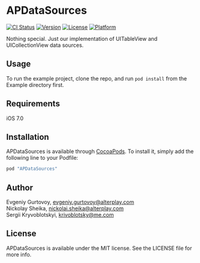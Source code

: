 # APDataSources

[![CI Status](https://travis-ci.org/Alterplay/APDataSources.svg?style=flat)](https://travis-ci.org/Alterplay/APDataSources)
[![Version](https://img.shields.io/cocoapods/v/APDataSources.svg?style=flat)](http://cocoapods.org/pods/APDataSources)
[![License](https://img.shields.io/cocoapods/l/APDataSources.svg?style=flat)](http://cocoapods.org/pods/APDataSources)
[![Platform](https://img.shields.io/cocoapods/p/APDataSources.svg?style=flat)](http://cocoapods.org/pods/APDataSources)

Nothing special. Just our implementation of UITableView and UICollectionView data sources.

## Usage

To run the example project, clone the repo, and run `pod install` from the Example directory first.

## Requirements

iOS 7.0

## Installation

APDataSources is available through [CocoaPods](http://cocoapods.org). To install
it, simply add the following line to your Podfile:

```ruby
pod "APDataSources"
```

## Author

Evgeniy Gurtovoy, evgeniy.gurtovoy@alterplay.com<br>
Nickolay Sheika, nickolai.sheika@alterplay.com<br>
Sergii Kryvoblotskyi, krivoblotsky@me.com

## License

APDataSources is available under the MIT license. See the LICENSE file for more info.
